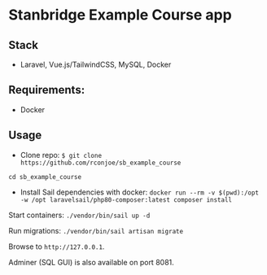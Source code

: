 # Stanbridge Example Course app

## Stack
- Laravel, Vue.js/TailwindCSS, MySQL, Docker

## Requirements:
- Docker

## Usage
- Clone repo:
```$ git clone https://github.com/rconjoe/sb_example_course```

```cd sb_example_course```

- Install Sail dependencies with docker:
```docker run --rm -v $(pwd):/opt -w /opt laravelsail/php80-composer:latest composer install```

Start containers:
```./vendor/bin/sail up -d```

Run migrations:
```./vendor/bin/sail artisan migrate```

Browse to `http://127.0.0.1`.

Adminer (SQL GUI) is also available on port 8081.

